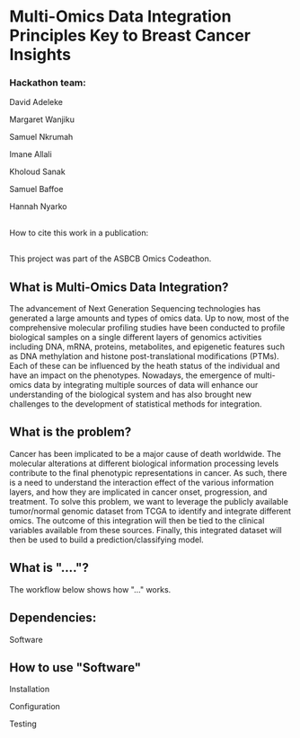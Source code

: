 # Multi-Omics Data Integration Principles Key to Breast Cancer Insights 

### Hackathon team:

David Adeleke

Margaret Wanjiku

Samuel Nkrumah

Imane Allali

Kholoud Sanak

Samuel Baffoe

Hannah Nyarko

##

How to cite this work in a publication: 

##

This project was part of the ASBCB Omics Codeathon.

##
## What is Multi-Omics Data Integration?

The advancement of Next Generation Sequencing technologies has generated a large amounts and types of omics data. Up to now, most of the comprehensive molecular profiling studies have been conducted to profile biological samples on a single different layers of genomics activities including DNA, mRNA, proteins, metabolites, and epigenetic features such as DNA methylation and histone post-translational modifications (PTMs). Each of these can be influenced by the heath status of the individual and have an impact on the phenotypes. Nowadays, the emergence of multi-omics data by integrating multiple sources of data will enhance our understanding of the biological system and has also brought new challenges to the development of statistical methods for integration. 

##

## What is the problem?

Cancer has been implicated to be a major cause of death worldwide. The molecular alterations at different biological information processing levels contribute to the final phenotypic representations in cancer. As such, there is a need to understand the interaction effect of the various information layers, and how they are implicated in cancer onset, progression, and treatment. To solve this problem, we want to leverage the publicly available tumor/normal genomic dataset from TCGA to identify and integrate different omics. The outcome of this integration will then be tied to the clinical variables available from these sources. Finally, this integrated dataset will then be used to build a prediction/classifying  model.

##

## What is "...."?


The workflow below shows how "..." works.



## Dependencies:

Software


## How to use "Software"

Installation

Configuration

Testing
